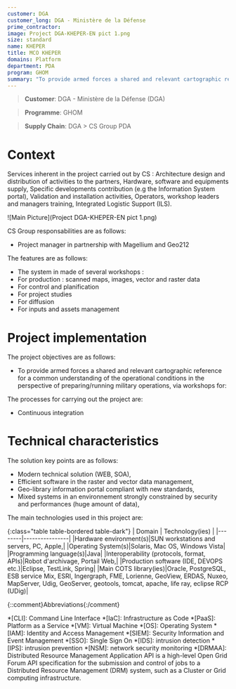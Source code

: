 ```yaml
---
customer: DGA
customer_long: DGA - Ministère de la Défense
prime_contractor: 
image: Project DGA-KHEPER-EN pict 1.png
size: standard
name: KHEPER
title: MCO KHEPER
domains: Platform
department: PDA
program: GHOM
summary: "To provide armed forces a shared and relevant cartographic reference for a common understanding of the operational conditions in the perspective of preparing/running military operations, via workshops for:"
---
```


> __Customer__\: DGA - Ministère de la Défense (DGA)

> __Programme__\: GHOM

> __Supply Chain__\: DGA >  CS Group PDA


# Context

Services inherent in the project carried out by CS :
Architecture design and distribution of activities to the partners,
Hardware, software and equipments supply,
Specific developments contribution (e.g the Information System portal),
Validation and installation activities,
Operators, workshop leaders and managers training,
Integrated Logistic Support (ILS).

![Main Picture](Project DGA-KHEPER-EN pict 1.png)

CS Group responsabilities are as follows:
* Project manager in partnership with Magellium and Geo212


The features are as follows:
* The system in made of several workshops :
* For production : scanned maps, images, vector and raster data
* For control and planification
* For project studies
* For diffusion
* For inputs and assets management

# Project implementation

The project objectives are as follows:
* To provide armed forces a shared and relevant cartographic reference for a common understanding of the operational conditions in the perspective of preparing/running military operations, via workshops for:

The processes for carrying out the project are:
* Continuous integration

# Technical characteristics

The solution key points are as follows:
* Modern technical solution (WEB, SOA),
* Efficient software in the raster and vector data management,
* Geo-library information portal compliant with new standards,
* Mixed systems in an environnement strongly constrained by security and performances (huge amount of data),



The main technologies used in this project are:

{:class="table table-bordered table-dark"}
| Domain | Technology(ies) |
|--------|----------------|
|Hardware environment(s)|SUN workstations and servers, PC, Apple,|
|Operating System(s)|Solaris, Mac OS, Windows Vista|
|Programming language(s)|Java|
|Interoperability (protocols, format, APIs)|Robot d'archivage, Portail Web,|
|Production software (IDE, DEVOPS etc.)|Eclipse, TestLink, Spring|
|Main COTS library(ies)|Oracle, PostgreSQL, ESB service Mix, ESRI, Ingergraph, FME, Lorienne, GeoView, ERDAS, Nuxeo, MapServer, Udig, GeoServer, geotools, tomcat, apache, life ray, eclipse RCP (UDig)|



{::comment}Abbreviations{:/comment}

*[CLI]: Command Line Interface
*[IaC]: Infrastructure as Code
*[PaaS]: Platform as a Service
*[VM]: Virtual Machine
*[OS]: Operating System
*[IAM]: Identity and Access Management
*[SIEM]: Security Information and Event Management
*[SSO]: Single Sign On
*[IDS]: intrusion detection
*[IPS]: intrusion prevention
*[NSM]: network security monitoring
*[DRMAA]: Distributed Resource Management Application API is a high-level Open Grid Forum API specification for the submission and control of jobs to a Distributed Resource Management (DRM) system, such as a Cluster or Grid computing infrastructure.
